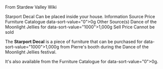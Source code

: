 From Stardew Valley Wiki

Starport Decal Can be placed inside your house. Information Source Price Furniture Catalogue data-sort-value="0"&gt;0g Other Source(s) Dance of the Moonlight Jellies for data-sort-value="1000"&gt;1,000g Sell Price Cannot be sold

The **Starport Decal** is a piece of furniture that can be purchased for data-sort-value="1000"&gt;1,000g from Pierre's booth during the Dance of the Moonlight Jellies festival.

It's also available from the Furniture Catalogue for data-sort-value="0"&gt;0g.